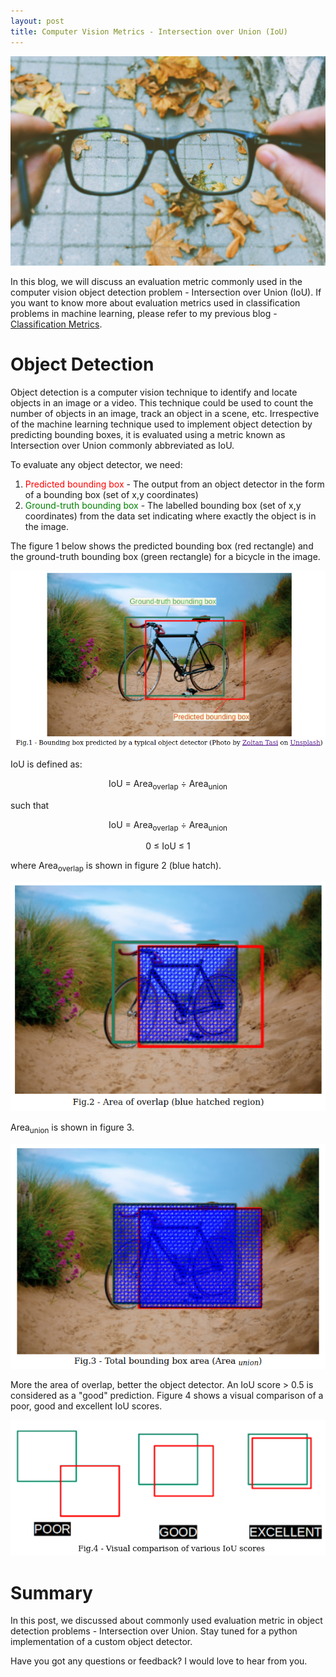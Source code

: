 ```yaml
---
layout: post
title: Computer Vision Metrics - Intersection over Union (IoU)
---
```


![Photo by Panos Sakalakis on Unsplash](../images/IOU/panos-sakalakis-Fd5J-1A2Ilw-unsplash.jpg "Photo by Panos Sakalakis on Unsplash")

In this blog, we will discuss an evaluation metric commonly used in the computer vision object detection problem - Intersection over Union (IoU). If you want to know more about evaluation metrics used in classification problems in machine learning, please refer to my previous blog - [Classification Metrics](https://arungrace88.github.io/ClassificationMetric-1/).

# Object Detection

Object detection is a computer vision technique to identify and locate objects in an image or a video. This technique could be used to count the number of objects in an image, track an object in a scene, etc. Irrespective of the machine learning technique used to implement object detection by predicting bounding boxes, it is evaluated using a metric known as Intersection over Union commonly abbreviated as IoU.

To evaluate any object detector, we need:

<ol>
  <li><span style="color:red">Predicted bounding box</span> - The output from an object detector in the form of a bounding box (set of x,y coordinates)</li>
  <li><span style="color:green">Ground-truth bounding box</span> - The labelled bounding box (set of x,y coordinates) from the data set indicating where exactly the object is in the image.</li>
</ol>

The figure 1 below shows the predicted bounding box (red rectangle) and the ground-truth bounding box (green rectangle) for a bicycle in the image.

![Bounding box predicted by a typical object detector](../images/IOU/IOU1.png)

IoU is defined as:

<p align="center">IoU = Area<sub>overlap</sub> &divide; Area<sub>union</sub></p>

such that

<p align="center">IoU = Area<sub>overlap</sub> &divide; Area<sub>union</sub></p>
<p align="center"> 0 &#8804; IoU &#8804; 1 </p>

where Area<sub>overlap</sub> is shown in figure 2 (blue hatch).

![Area of Overlap (blue hatched region)](../images/IOU/IOU2.png)

Area<sub>union</sub> is shown in figure 3.

![Total bounding box area (Area union)](../images/IOU/IOU3.png)

More the area of overlap, better the object detector. An IoU score > 0.5 is considered as a "good" prediction. Figure 4 shows a visual comparison of a poor, good and excellent IoU scores.

![Visual comparison of various IoU scores](../images/IOU/IOU4.png)

# Summary

In this post, we discussed about commonly used evaluation metric in object detection problems - Intersection over Union. Stay tuned for a python implementation of a custom object detector.

Have you got any questions or feedback? I would love to hear from you.

